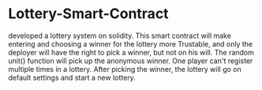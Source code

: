 # Lottery-Smart-Contract
developed a lottery system on solidity.
This smart contract will make entering and choosing a winner for the lottery more Trustable, and only the deployer will have the right to pick a winner, but not on his will. The random unit() function will pick up the anonymous winner.
One player can't register multiple times in a lottery.
After picking the winner, the lottery will go on default settings and start a new lottery.
